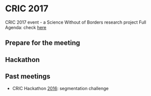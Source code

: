# CRIC 2017
CRIC 2017 event - a Science Without of Borders research project
Full Agenda: check [here](https://sites.google.com/view/cric)

## Prepare for the meeting

## Hackathon

## Past meetings
- CRIC Hackathon [2016](https://github.com/dani-lbnl/cancerCervicalHack): segmentation challenge
